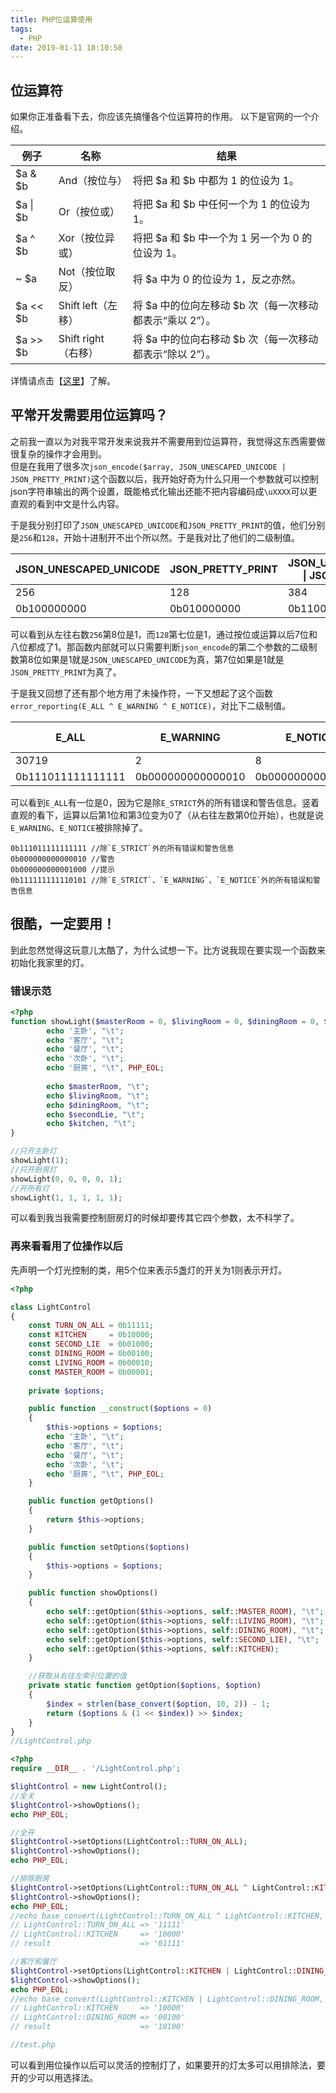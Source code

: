 ```yaml
---
title: PHP位运算使用
tags:
  - PHP
date: 2019-01-11 18:10:50
---
```



## 位运算符 

如果你正准备看下去，你应该先搞懂各个位运算符的作用。 以下是官网的一个介绍。

| 例子             | 名称            |  结果 |
| -------------   | -------------   | ---- |
| $a & $b         | And（按位与）     | 将把 $a 和 $b 中都为 1 的位设为 1。 |
| $a &verbar; $b  | Or（按位或）      | 将把 $a 和 $b 中任何一个为 1 的位设为 1。 |
| $a ^ $b         | Xor（按位异或）    | 将把 $a 和 $b 中一个为 1 另一个为 0 的位设为 1。 |
| ~ $a            | Not（按位取反）    | 将 $a 中为 0 的位设为 1，反之亦然。 |
| $a << $b        | Shift left（左移） | 将 $a 中的位向左移动 $b 次（每一次移动都表示“乘以 2”）。 |
| $a >> $b        | Shift right（右移）| 将 $a 中的位向右移动 $b 次（每一次移动都表示“除以 2”）。 |

详情请点击【[这里](http://php.net/manual/zh/language.operators.bitwise.php)】了解。

## 平常开发需要用位运算吗？

之前我一直以为对我平常开发来说我并不需要用到位运算符，我觉得这东西需要做很复杂的操作才会用到。  
但是在我用了很多次`json_encode($array, JSON_UNESCAPED_UNICODE | JSON_PRETTY_PRINT)`这个函数以后，我开始好奇为什么只用一个参数就可以控制json字符串输出的两个设置，既能格式化输出还能不把内容编码成`\uXXXX`可以更直观的看到中文是什么内容。

于是我分别打印了`JSON_UNESCAPED_UNICODE`和`JSON_PRETTY_PRINT`的值，他们分别是`256`和`128`，开始十进制开不出个所以然。于是我对比了他们的二级制值。

| JSON_UNESCAPED_UNICODE  | JSON_PRETTY_PRINT   |  JSON_UNESCAPED_UNICODE &verbar; JSON_PRETTY_PRINT |
| -------------           | ------------------- | ------------------------------------------------  |
| 256                     | 128                 | 384  |
| 0b100000000             | 0b010000000         | 0b110000000  |

可以看到从左往右数`256`第8位是1，而`128`第七位是1，通过按位或运算以后7位和八位都成了1。那函数内部就可以只需要判断`json_encode`的第二个参数的二级制数第8位如果是1就是`JSON_UNESCAPED_UNICODE`为真，第7位如果是1就是`JSON_PRETTY_PRINT`为真了。

于是我又回想了还有那个地方用了未操作符，一下又想起了这个函数`error_reporting(E_ALL ^ E_WARNING ^ E_NOTICE)`，对比下二级制值。  

| E_ALL             | E_WARNING           | E_NOTICE           |  E_ALL ^ E_WARNING ^ E_NOTICE   |
| -------------     | ------------------- | -------------------|----------------------------     |
| 30719             | 2                   | 8                  | 32757                           |
| 0b111011111111111 | 0b000000000000010   | 0b000000000001000  | 0b111111111110101               |  

可以看到`E_ALL`有一位是0，因为它是除`E_STRICT`外的所有错误和警告信息。竖着直观的看下，运算以后第1位和第3位变为0了（从右往左数第0位开始），也就是说`E_WARNING`、`E_NOTICE`被排除掉了。

```
0b111011111111111 //除`E_STRICT`外的所有错误和警告信息
0b000000000000010 //警告
0b000000000001000 //提示
0b111111111110101 //除`E_STRICT`、`E_WARNING`、`E_NOTICE`外的所有错误和警告信息
```


## 很酷，一定要用！

到此忽然觉得这玩意儿太酷了，为什么试想一下。比方说我现在要实现一个函数来初始化我家里的灯。

### 错误示范

```php
<?php
function showLight($masterRoom = 0, $livingRoom = 0, $diningRoom = 0, $secondLie = 0, $kitchen = 0) {
        echo '主卧', "\t";
        echo '客厅', "\t";
        echo '餐厅', "\t";
        echo '次卧', "\t";
        echo '厨房', "\t", PHP_EOL;
        
        echo $masterRoom, "\t";
        echo $livingRoom, "\t";
        echo $diningRoom, "\t";
        echo $secondLie, "\t";
        echo $kitchen, "\t";
}

//只开主卧灯
showLight(1);
//只开厨房灯
showLight(0, 0, 0, 0, 1);
//开所有灯
showLight(1, 1, 1, 1, 1);
```
可以看到我当我需要控制厨房灯的时候却要传其它四个参数，太不科学了。

### 再来看看用了位操作以后

先声明一个灯光控制的类，用5个位来表示5盏灯的开关为1则表示开灯。

```php
<?php

class LightControl
{
    const TURN_ON_ALL = 0b11111;
    const KITCHEN     = 0b10000;
    const SECOND_LIE  = 0b01000;
    const DINING_ROOM = 0b00100;
    const LIVING_ROOM = 0b00010;
    const MASTER_ROOM = 0b00001;
    
    private $options;

    public function __construct($options = 0)
    {
        $this->options = $options;
        echo '主卧', "\t";
        echo '客厅', "\t";
        echo '餐厅', "\t";
        echo '次卧', "\t";
        echo '厨房', "\t", PHP_EOL;
    }

    public function getOptions()
    {
        return $this->options;
    }

    public function setOptions($options)
    {
        $this->options = $options;
    }

    public function showOptions()
    {
        echo self::getOption($this->options, self::MASTER_ROOM), "\t";
        echo self::getOption($this->options, self::LIVING_ROOM), "\t";
        echo self::getOption($this->options, self::DINING_ROOM), "\t";
        echo self::getOption($this->options, self::SECOND_LIE), "\t";
        echo self::getOption($this->options, self::KITCHEN);
    }

    //获取从右往左索引位置的值
    private static function getOption($options, $option)
    {
        $index = strlen(base_convert($option, 10, 2)) - 1;
        return ($options & (1 << $index)) >> $index;
    }
}
//LightControl.php
```


```php
<?php
require __DIR__ . '/LightControl.php';

$lightControl = new LightControl();
//全关
$lightControl->showOptions();
echo PHP_EOL;

//全开
$lightControl->setOptions(LightControl::TURN_ON_ALL);
$lightControl->showOptions();
echo PHP_EOL;

//排除厨房
$lightControl->setOptions(LightControl::TURN_ON_ALL ^ LightControl::KITCHEN);
$lightControl->showOptions();
echo PHP_EOL;
//echo base_convert(LightControl::TURN_ON_ALL ^ LightControl::KITCHEN, 10 ,2), PHP_EOL;
// LightControl::TURN_ON_ALL => '11111'
// LightControl::KITCHEN     => '10000'
// result                    => '01111'

//客厅和餐厅
$lightControl->setOptions(LightControl::KITCHEN | LightControl::DINING_ROOM);
$lightControl->showOptions();
echo PHP_EOL;
//echo base_convert(LightControl::KITCHEN | LightControl::DINING_ROOM, 10 ,2), PHP_EOL;
// LightControl::KITCHEN     => '10000'
// LightControl::DINING_ROOM => '00100'
// result                    => '10100'

//test.php
```

可以看到用位操作以后可以灵活的控制灯了，如果要开的灯太多可以用排除法，要开的少可以用选择法。